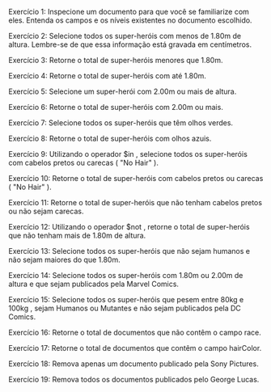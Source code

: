 Exercício 1: Inspecione um documento para que você se familiarize com eles. Entenda os campos e os níveis existentes no documento escolhido.

Exercício 2: Selecione todos os super-heróis com menos de 1.80m de altura. Lembre-se de que essa informação está gravada em centímetros.

Exercício 3: Retorne o total de super-heróis menores que 1.80m.

Exercício 4: Retorne o total de super-heróis com até 1.80m.

Exercício 5: Selecione um super-herói com 2.00m ou mais de altura.

Exercício 6: Retorne o total de super-heróis com 2.00m ou mais.

Exercício 7: Selecione todos os super-heróis que têm olhos verdes.

Exercício 8: Retorne o total de super-heróis com olhos azuis.

Exercício 9: Utilizando o operador $in , selecione todos os super-heróis com cabelos pretos ou carecas ( "No Hair" ).

Exercício 10: Retorne o total de super-heróis com cabelos pretos ou carecas ( "No Hair" ).

Exercício 11: Retorne o total de super-heróis que não tenham cabelos pretos ou não sejam carecas.

Exercício 12: Utilizando o operador $not , retorne o total de super-heróis que não tenham mais de 1.80m de altura.

Exercício 13: Selecione todos os super-heróis que não sejam humanos e não sejam maiores do que 1.80m.

Exercício 14: Selecione todos os super-heróis com 1.80m ou 2.00m de altura e que sejam publicados pela Marvel Comics.

Exercício 15: Selecione todos os super-heróis que pesem entre 80kg e 100kg , sejam Humanos ou Mutantes e não sejam publicados pela DC Comics.

Exercício 16: Retorne o total de documentos que não contêm o campo race.

Exercício 17: Retorne o total de documentos que contêm o campo hairColor.

Exercício 18: Remova apenas um documento publicado pela Sony Pictures.

Exercício 19: Remova todos os documentos publicados pelo George Lucas.